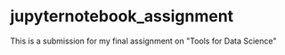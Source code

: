 # jupyternotebook_assignment
This is a submission for my final assignment on "Tools for Data Science"
